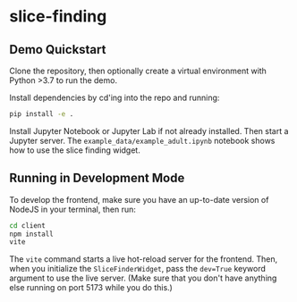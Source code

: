 # slice-finding

## Demo Quickstart

Clone the repository, then optionally create a virtual environment with Python >3.7 
to run the demo.

Install dependencies by cd'ing into the repo and running:

```bash
pip install -e .
```

Install Jupyter Notebook or Jupyter Lab if not already installed. Then start a
Jupyter server. The `example_data/example_adult.ipynb` notebook shows how to use
the slice finding widget.

## Running in Development Mode

To develop the frontend, make sure you have an up-to-date version of NodeJS in
your terminal, then run:

```bash
cd client
npm install
vite
```

The `vite` command starts a live hot-reload server for the frontend. Then, when
you initialize the `SliceFinderWidget`, pass the `dev=True` keyword argument to
use the live server. (Make sure that you don't have anything else running on
port 5173 while you do this.)